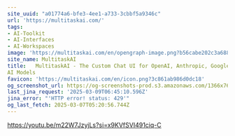 ```yaml
---
site_uuid: "a01774a6-bfe3-4ee1-a733-3cbbf5a9346c"
url: 'https://multitaskai.com/'
tags:
- AI-Toolkit
- AI-Interfaces
- AI-Workspaces
image: 'https://multitaskai.com/en/opengraph-image.png?b56cabe202c3a688'
site_name: MultitaskAI
title:   MultitaskAI - The Custom Chat UI for OpenAI, Anthropic, Google Gemini, and Top
AI Models
favicon: 'https://multitaskai.com/en/icon.png?3c861ab986d0dc18'
og_screenshot_url: https://og-screenshots-prod.s3.amazonaws.com/1366x768/80/false/dc368d764c9e75a8e260ded4336dbfd5f48d0794ad0a5ef8bc26f10c2bd84097.jpeg
last_jina_request: '2025-03-09T06:45:10.596Z'
jina_error: "'HTTP error! status: 429'"
og_last_fetch: 2025-03-07T05:20:56.744Z
---
```


https://youtu.be/m22W7JzyjLs?si=x9KVfSVI491ciq-C
